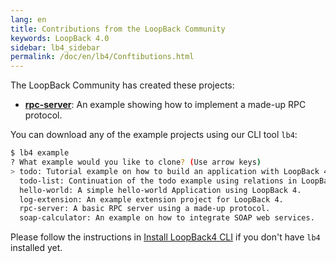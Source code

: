 ```yaml
---
lang: en
title: Contributions from the LoopBack Community
keywords: LoopBack 4.0
sidebar: lb4_sidebar
permalink: /doc/en/lb4/Conftibutions.html
---
```


The LoopBack Community has created these projects:

- **[rpc-server](https://github.com/strongloop/loopback-next/tree/master/examples/rpc-server)**:
  An example showing how to implement a made-up RPC protocol.

You can download any of the example projects using our CLI tool `lb4`:

```sh
$ lb4 example
? What example would you like to clone? (Use arrow keys)
> todo: Tutorial example on how to build an application with LoopBack 4.
  todo-list: Continuation of the todo example using relations in LoopBack 4.
  hello-world: A simple hello-world Application using LoopBack 4.
  log-extension: An example extension project for LoopBack 4.
  rpc-server: A basic RPC server using a made-up protocol.
  soap-calculator: An example on how to integrate SOAP web services.
```

Please follow the instructions in
[Install LoopBack4 CLI](Getting-started.md#install-loopback-4-cli) if you don't
have `lb4` installed yet.
